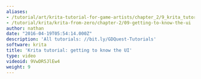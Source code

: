 ```yaml
---
aliases:
- /tutorial/art/krita-tutorial-for-game-artists/chapter_2/9_krita_tutorial_getting_to_know_the_ui
- /tutorial/krita/krita-from-zero/chapter-2/09-getting-to-know-the-ui
author: nathan
date: "2016-04-19T05:54:14.000Z"
description: 'All tutorials: //bit.ly/GDQuest-Tutorials'
software: krita
title: 'Krita tutorial: getting to know the UI'
type: video
videoid: 9VwDR5JlEw4
weight: 9
---
```


